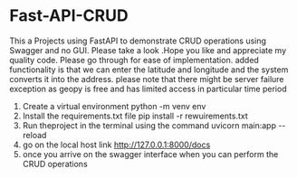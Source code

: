 # Fast-API-CRUD
This a Projects using FastAPI to demonstrate CRUD operations using Swagger and no GUI. Please take a look .Hope you like and appreciate my quality code.
Please go through  for ease of implementation.
added functionality is that we can enter the latitude and longitude and the system converts it into the address.
please note that there might be server failure exception as geopy is free and has limited access in particular time period
1. Create a virtual environment               python -m venv env
2. Install the requirements.txt file          pip install -r rewuirements.txt
3. Run theproject in the terminal  using the command          uvicorn main:app --reload 
4. go on the local host link     http://127.0.0.1:8000/docs
5. once you arrive on the swagger interface  when you can perform the CRUD operations
